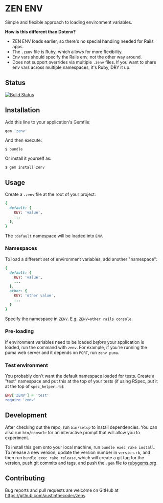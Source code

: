 # ZEN ENV

Simple and flexible approach to loading environment variables.

**How is this different than Dotenv?**

* ZEN ENV loads earlier, so there's no special handling needed for Rails apps.
* The `.zenv` file is Ruby, which allows for more flexibility.
* Env vars should specify the Rails env, not the other way around.
* Does not support overrides via multiple `.zenv` files. If you want to share env vars across multiple namespaces, it's Ruby, DRY it up.

## Status

[![Build Status](https://travis-ci.org/austinthecoder/zenv.svg?branch=master)](https://travis-ci.org/austinthecoder/zenv)

## Installation

Add this line to your application's Gemfile:

```ruby
gem 'zenv'
```

And then execute:

    $ bundle

Or install it yourself as:

    $ gem install zenv

## Usage

Create a `.zenv` file at the root of your project:

```ruby
{
  default: {
    KEY: 'value',
    ...
  },
}
```

The `:default` namespace will be loaded into `ENV`.

### Namespaces

To load a different set of environment variables, add another "namespace":

```ruby
{
  default: {
    KEY: 'value',
    ...
  },
  other: {
    KEY: 'other value',
    ...
  }
}
```

Specify the namespace in `ZENV`. E.g. `ZENV=other rails console`.

### Pre-loading

If environment variables need to be loaded _before_ your application is loaded, run the command with `zenv`. For example, if you're running the puma web server and it depends on `PORT`, run `zenv puma`.

### Test environment

You probably don't want the default namespace loaded for tests. Create a "test" namespace and put this at the top of your tests (if using RSpec, put it at the top of `spec_helper.rb`):

```ruby
ENV['ZENV'] = 'test'
require 'zenv'
```

## Development

After checking out the repo, run `bin/setup` to install dependencies. You can also run `bin/console` for an interactive prompt that will allow you to experiment.

To install this gem onto your local machine, run `bundle exec rake install`. To release a new version, update the version number in `version.rb`, and then run `bundle exec rake release`, which will create a git tag for the version, push git commits and tags, and push the `.gem` file to [rubygems.org](https://rubygems.org).

## Contributing

Bug reports and pull requests are welcome on GitHub at https://github.com/austinthecoder/zenv.
